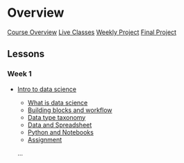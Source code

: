 # Overview

[Course Overview](course-overview.md)
[Live Classes](live-classes.md)
[Weekly Project](weekly-project.md)
[Final Project](final-project.md)

## Lessons

### Week 1

- [Intro to data science](lessons/intro-to-data-science.md)
    - [What is data science](lessons/intro-to-data/what-is-data-science.md)
    - [Building blocks and workflow](lessons/intro-to-data/ds-bulding-blocks.md)
    - [Data type taxonomy](lessons/intro-to-data/data-and-data-categories.md)
    - [Data and Spreadsheet](lessons/intro-to-data/data-science-tools.md)
    - [Python and Notebooks](lessons/intro-to-data/python-notebooks.md)
    - [Assignment]()

    <!-- - [Practices](lessons/intro-to-data/python-notebooks.md)
    - [BONUS: Careers in data science](lessons/intro-to-data/careers-ds.md) 

<!-- ### Week 2

- [Data collection and cleaning](lessons/intro-to-data-science.md)
    - [Data sources and collection](lessons/intro-to-data/what-is-data-science.md)
    - [Data types and structures](lessons/intro-to-data/ds-bulding-blocks.md)
    - [Data cleaning](lessons/intro-to-data/data-and-data-categories.md)
    - [Statistical analysis](lessons/intro-to-data/data-and-data-categories.md)
    - [Python and Notebooks](lessons/intro-to-data/data-and-data-categories.md)
        - [Bonus: GDPR and data privacy](lessons/intro-to-data/data-and-data-categories.md) -->
...
